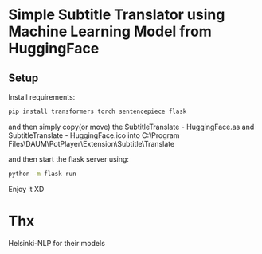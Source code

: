 # Simple Subtitle Translator using Machine Learning Model from HuggingFace

## Setup

Install requirements:

``` sh
pip install transformers torch sentencepiece flask
```

and then simply copy(or move) the SubtitleTranslate - HuggingFace.as and SubtitleTranslate - HuggingFace.ico into C:\Program Files\DAUM\PotPlayer\Extension\Subtitle\Translate 

and then start the flask server using:

``` sh
python -m flask run
```

Enjoy it XD

# Thx

Helsinki-NLP for their models
